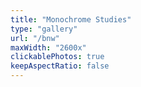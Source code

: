```yaml
---
title: "Monochrome Studies"
type: "gallery"
url: "/bnw"
maxWidth: "2600x"
clickablePhotos: true
keepAspectRatio: false
---
```

